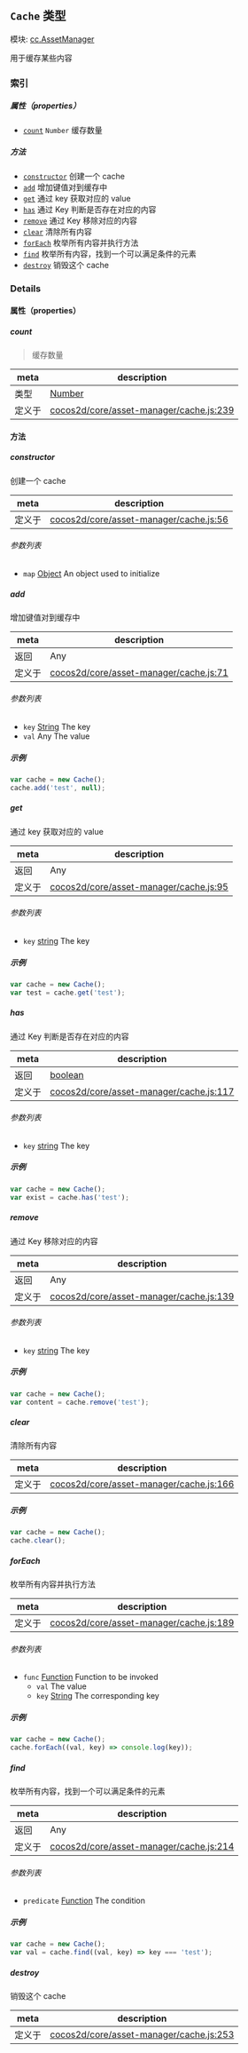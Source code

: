 ## `Cache` 类型



模块: [cc.AssetManager](../modules/cc.AssetManager.md)


用于缓存某些内容



### 索引

##### 属性（properties）

  - [`count`](#count) `Number` 缓存数量



##### 方法

  - [`constructor`](#constructor) 创建一个 cache
  - [`add`](#add) 增加键值对到缓存中
  - [`get`](#get) 通过 key 获取对应的 value
  - [`has`](#has) 通过 Key 判断是否存在对应的内容
  - [`remove`](#remove) 通过 Key 移除对应的内容
  - [`clear`](#clear) 清除所有内容
  - [`forEach`](#foreach) 枚举所有内容并执行方法
  - [`find`](#find) 枚举所有内容，找到一个可以满足条件的元素
  - [`destroy`](#destroy) 销毁这个 cache



### Details


#### 属性（properties）


##### count

> 缓存数量

| meta | description |
|------|-------------|
| 类型 | <a href="https://developer.mozilla.org/en/JavaScript/Reference/Global_Objects/Number" class="crosslink external" target="_blank">Number</a> |
| 定义于 | [cocos2d/core/asset-manager/cache.js:239](https://github.com/cocos-creator/engine/blob/a2f4b48f64e8117cf0d5a93229bfe31932c42384/cocos2d/core/asset-manager/cache.js#L239) |






<!-- Method Block -->
#### 方法


##### constructor

创建一个 cache

| meta | description |
|------|-------------|
| 定义于 | [cocos2d/core/asset-manager/cache.js:56](https://github.com/cocos-creator/engine/blob/a2f4b48f64e8117cf0d5a93229bfe31932c42384/cocos2d/core/asset-manager/cache.js#L56) |

###### 参数列表
- `map` <a href="https://developer.mozilla.org/en/JavaScript/Reference/Global_Objects/Object" class="crosslink external" target="_blank">Object</a> An object used to initialize


##### add

增加键值对到缓存中

| meta | description |
|------|-------------|
| 返回 | Any 
| 定义于 | [cocos2d/core/asset-manager/cache.js:71](https://github.com/cocos-creator/engine/blob/a2f4b48f64e8117cf0d5a93229bfe31932c42384/cocos2d/core/asset-manager/cache.js#L71) |

###### 参数列表
- `key` <a href="https://developer.mozilla.org/en/JavaScript/Reference/Global_Objects/String" class="crosslink external" target="_blank">String</a> The key
- `val` Any The value

##### 示例

```js
var cache = new Cache();
cache.add('test', null);
```

##### get

通过 key 获取对应的 value

| meta | description |
|------|-------------|
| 返回 | Any 
| 定义于 | [cocos2d/core/asset-manager/cache.js:95](https://github.com/cocos-creator/engine/blob/a2f4b48f64e8117cf0d5a93229bfe31932c42384/cocos2d/core/asset-manager/cache.js#L95) |

###### 参数列表
- `key` <a href="https://developer.mozilla.org/en/JavaScript/Reference/Global_Objects/String" class="crosslink external" target="_blank">string</a> The key

##### 示例

```js
var cache = new Cache();
var test = cache.get('test');
```

##### has

通过 Key 判断是否存在对应的内容

| meta | description |
|------|-------------|
| 返回 | <a href="https://developer.mozilla.org/en/JavaScript/Reference/Global_Objects/Boolean" class="crosslink external" target="_blank">boolean</a> 
| 定义于 | [cocos2d/core/asset-manager/cache.js:117](https://github.com/cocos-creator/engine/blob/a2f4b48f64e8117cf0d5a93229bfe31932c42384/cocos2d/core/asset-manager/cache.js#L117) |

###### 参数列表
- `key` <a href="https://developer.mozilla.org/en/JavaScript/Reference/Global_Objects/String" class="crosslink external" target="_blank">string</a> The key

##### 示例

```js
var cache = new Cache();
var exist = cache.has('test');
```

##### remove

通过 Key 移除对应的内容

| meta | description |
|------|-------------|
| 返回 | Any 
| 定义于 | [cocos2d/core/asset-manager/cache.js:139](https://github.com/cocos-creator/engine/blob/a2f4b48f64e8117cf0d5a93229bfe31932c42384/cocos2d/core/asset-manager/cache.js#L139) |

###### 参数列表
- `key` <a href="https://developer.mozilla.org/en/JavaScript/Reference/Global_Objects/String" class="crosslink external" target="_blank">string</a> The key

##### 示例

```js
var cache = new Cache();
var content = cache.remove('test');
```

##### clear

清除所有内容

| meta | description |
|------|-------------|
| 定义于 | [cocos2d/core/asset-manager/cache.js:166](https://github.com/cocos-creator/engine/blob/a2f4b48f64e8117cf0d5a93229bfe31932c42384/cocos2d/core/asset-manager/cache.js#L166) |


##### 示例

```js
var cache = new Cache();
cache.clear();
```

##### forEach

枚举所有内容并执行方法

| meta | description |
|------|-------------|
| 定义于 | [cocos2d/core/asset-manager/cache.js:189](https://github.com/cocos-creator/engine/blob/a2f4b48f64e8117cf0d5a93229bfe31932c42384/cocos2d/core/asset-manager/cache.js#L189) |

###### 参数列表
- `func` <a href="https://developer.mozilla.org/en/JavaScript/Reference/Global_Objects/Function" class="crosslink external" target="_blank">Function</a> Function to be invoked
	- `val`  The value
	- `key` <a href="https://developer.mozilla.org/en/JavaScript/Reference/Global_Objects/String" class="crosslink external" target="_blank">String</a> The corresponding key

##### 示例

```js
var cache = new Cache();
cache.forEach((val, key) => console.log(key));
```

##### find

枚举所有内容，找到一个可以满足条件的元素

| meta | description |
|------|-------------|
| 返回 | Any 
| 定义于 | [cocos2d/core/asset-manager/cache.js:214](https://github.com/cocos-creator/engine/blob/a2f4b48f64e8117cf0d5a93229bfe31932c42384/cocos2d/core/asset-manager/cache.js#L214) |

###### 参数列表
- `predicate` <a href="https://developer.mozilla.org/en/JavaScript/Reference/Global_Objects/Function" class="crosslink external" target="_blank">Function</a> The condition

##### 示例

```js
var cache = new Cache();
var val = cache.find((val, key) => key === 'test');
```

##### destroy

销毁这个 cache

| meta | description |
|------|-------------|
| 定义于 | [cocos2d/core/asset-manager/cache.js:253](https://github.com/cocos-creator/engine/blob/a2f4b48f64e8117cf0d5a93229bfe31932c42384/cocos2d/core/asset-manager/cache.js#L253) |




